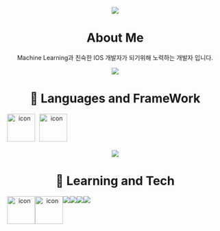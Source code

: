 <div align="center">
  <img src="https://capsule-render.vercel.app/api?type=Waving&text=al0214&fontColor=E2E2E2&fontAlign=50&color=799fc4&height=180" />
  
  # About Me
  Machine Learning과 친숙한 IOS 개발자가 되기위해 노력하는 개발자 입니다.
  
  <a href="https://statuesque-atom-0d8.notion.site/87e96f83b99e42a3a325d01a3149fbb9"> <img src="https://img.shields.io/badge/Notion-000000?style=for-the-badge&logo=Notion&logoColor=white"/> </a>
  
  # 🦝 Languages and FrameWork
  <div>
    <div style="display: flex">
      <img src="https://techstack-generator.vercel.app/swift-icon.svg" alt="icon" width="40" style="width: 65px; height: 65px; margin-right: 10px; margin-bottom: 20px; display: inline" />
      <img src="https://techstack-generator.vercel.app/python-icon.svg" alt="icon" width="40" style="width: 65px; height: 65px; margin-right: 0px; margin-bottom: 20px; display: inline" />
    </div>
    <img src="https://img.shields.io/badge/SwiftUI-blue?style=for-the-badge&logo=Swift&logoColor=white" />
    <br />
  </div>
  
   # 🦭 Learning and Tech
   <div>
     <div style="display: flex; align-items: flex-start;">
       <img src="https://techstack-generator.vercel.app/docker-icon.svg" alt="icon" width="65" height="65" />
       <img src="https://techstack-generator.vercel.app/aws-icon.svg" alt="icon" width="65" height="65" />
       <br>
       <img src="https://img.shields.io/badge/Pytorch-EE4C2C?style=for-the-badge&logo=Pytorch&logoColor=white" />
       <img src="https://img.shields.io/badge/PytorchLightning-792EE5?style=for-the-badge&logo=pytorchlightning&logoColor=white" />
       <br>
       <img src="https://img.shields.io/badge/MongoDB-47A248?style=for-the-badge&logo=MongoDB&logoColor=white" />
       <img src="https://img.shields.io/badge/plotly-3F4F75?style=for-the-badge&logo=plotly&logoColor=white" />
     </div>
      
     
   </div>
</div>
